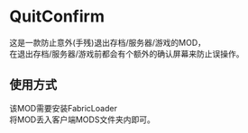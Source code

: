 # QuitConfirm
这是一款防止意外(手残)退出存档/服务器/游戏的MOD，\
在退出存档/服务器/游戏前都会有个额外的确认屏幕来防止误操作。


## 使用方式

该MOD需要安装FabricLoader\
将MOD丢入客户端MODS文件夹内即可。
